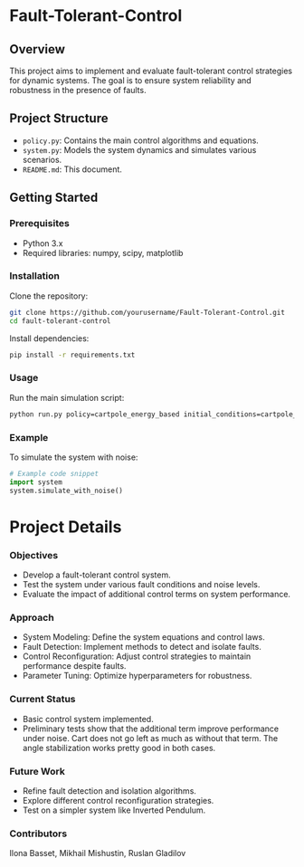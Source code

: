 # Fault-Tolerant-Control

## Overview
This project aims to implement and evaluate fault-tolerant control strategies for dynamic systems. The goal is to ensure system reliability and robustness in the presence of faults.

## Project Structure

- `policy.py`: Contains the main control algorithms and equations.
- `system.py`: Models the system dynamics and simulates various scenarios.
- `README.md`: This document.

## Getting Started

### Prerequisites
- Python 3.x
- Required libraries: numpy, scipy, matplotlib

### Installation
Clone the repository:
```bash
git clone https://github.com/yourusername/Fault-Tolerant-Control.git
cd fault-tolerant-control
```

Install dependencies:
```bash
pip install -r requirements.txt
```

### Usage
Run the main simulation script:
```bash
python run.py policy=cartpole_energy_based initial_conditions=cartpole_swingup system=cartpole --interactive --fps=3
```

### Example
To simulate the system with noise:
```python
# Example code snippet
import system
system.simulate_with_noise()
```

# Project Details
### Objectives
- Develop a fault-tolerant control system.
- Test the system under various fault conditions and noise levels.
- Evaluate the impact of additional control terms on system performance.
  
### Approach
- System Modeling: Define the system equations and control laws.
- Fault Detection: Implement methods to detect and isolate faults.
- Control Reconfiguration: Adjust control strategies to maintain performance despite faults.
- Parameter Tuning: Optimize hyperparameters for robustness.

### Current Status
- Basic control system implemented.
- Preliminary tests show that the additional term improve performance under noise. Cart does not go left as much as without that term. The angle stabilization works pretty good in both cases.

  
### Future Work
- Refine fault detection and isolation algorithms.
- Explore different control reconfiguration strategies.
- Test on a simpler system like Inverted Pendulum.
  
### Contributors
Ilona Basset,
Mikhail Mishustin,
Ruslan Gladilov
